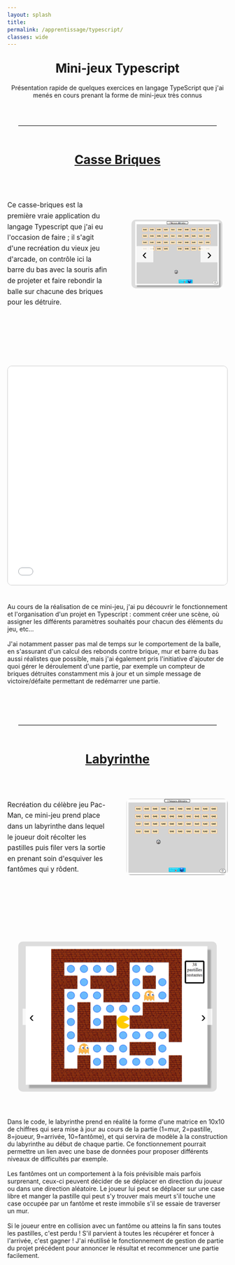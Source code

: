 ```yaml
---
layout: splash
title:
permalink: /apprentissage/typescript/
classes: wide
---
```



<style>
  .project-section {
    display: grid;
    grid-template-columns: 1fr 1fr;
    gap: 40px;
    align-items: center;
    margin: 60px auto;
    max-width: 1000px;
  }

  .project-text {
    font-size: 1.1em;
    line-height: 1.6;
  }

  .project-image img {
    width: 100%;
    border-radius: 10px;
  }

  .carousel-container {
    position: relative;
    width: 90%;
    max-width: 800px;
    margin: 60px auto;
    overflow: hidden;
  }

  .carousel-slide {
    display: flex;
    transition: transform 0.5s ease-in-out;
  }

  .carousel-slide img {
    width: 100%;
    flex-shrink: 0;
    border-radius: 10px;
  }

  .carousel-button {
    position: absolute;
    top: 50%;
    transform: translateY(-50%);
    background: #ffffffcc;
    border: none;
    font-size: 2rem;
    padding: 0 15px;
    cursor: pointer;
    z-index: 2;
    transition: background 0.3s;
  }

  .carousel-button:hover {
    background: #ffffff;
  }

  .prev {
    left: 10px;
  }

  .next {
    right: 10px;
  }
</style>



<div style="width: 100%; margin: 0 auto;">
<h1 style="text-align: center;margin-top: 30px;font-size:2em;">Mini-jeux Typescript</h1>

<p style="text-align: center;">Présentation rapide de quelques exercices en langage TypeScript que j'ai menés en cours prenant la forme de mini-jeux très connus</p>


<hr style="border: none; border-top: 1px solid #ccc; margin: 60px auto; width: 90%;" />

<h1 style="text-align: center;margin-top: 30px; text-decoration:underline;">Casse Briques</h1>

<div class="project-section">
  <div class="project-text">
    <p>Ce casse-briques est la première vraie application du langage Typescript que j'ai eu l'occasion de faire ; il s'agit d'une recréation du vieux jeu d'arcade, on contrôle ici la barre du bas avec la souris afin de projeter et faire rebondir la balle sur chacune des briques pour les détruire.</p>
  </div>
  <!-- 
  <div class="project-image">
    <img src="/assets/images/typescript.png" alt="Capture d'écran du jeu Casse Briques">
  </div>
  -->
  <div class="carousel-container">
  <button class="carousel-button prev">‹</button>
  <div class="carousel-slide">
    <img src="/assets/images/cassebriques1.png" alt="Écran 1">
    <img src="/assets/images/cassebriques2.png" alt="Écran 2">
    <img src="/assets/images/cassebriques3.png" alt="Écran 3">
  </div>
  <button class="carousel-button next">›</button>
</div>
</div>
<br>
<!-- 
<div class="carousel-container">
  <button class="carousel-button prev">‹</button>
  <div class="carousel-slide">
    <img src="/assets/images/cassebriques1.png" alt="Écran 1">
    <img src="/assets/images/cassebriques2.png" alt="Écran 2">
    <img src="/assets/images/cassebriques3.png" alt="Écran 3">
  </div>
  <button class="carousel-button next">›</button>
</div>
-->
<div style="display: flex; justify-content: center; margin: 40px 0;">
  <iframe 
    src="/projects/casse-briques/index.html"
    width="700"
    height="500"
    style="border: 1px solid #ccc; border-radius: 10px;"
    title="Jeu Casse Briques"
    allowfullscreen>
  </iframe>
</div>


<p>Au cours de la réalisation de ce mini-jeu, j'ai pu découvrir le fonctionnement et l'organisation d'un projet en Typescript : comment créer une scène, où assigner les différents paramètres souhaités pour chacun des éléments du jeu, etc... <br><br>J'ai notamment passer pas mal de temps sur le comportement de la balle, en s'assurant d'un calcul des rebonds contre brique, mur et barre du bas aussi réalistes que possible, mais j'ai également pris l'initiative d'ajouter de quoi gérer le déroulement d'une partie, par exemple un compteur de briques détruites constamment mis à jour et un simple message de victoire/défaite permettant de redémarrer une partie.</p>
<br>
<hr style="border: none; border-top: 1px solid #ccc; margin: 60px auto; width: 90%;" />





<h1 style="text-align: center;margin-top: 30px; text-decoration:underline;">Labyrinthe</h1>
<div class="project-section">
  <div class="project-text">
<p>Recréation du célèbre jeu Pac-Man, ce mini-jeu prend place dans un labyrinthe dans lequel le joueur doit récolter les pastilles puis filer vers la sortie en prenant soin d'esquiver les fantômes qui y rôdent.</p>
  </div>
  <div class="project-image">
    <img src="/assets/images/typescript.png" alt="Capture d'écran du jeu Casse Briques">
  </div>
</div>
<br>

<div class="carousel-container">
  <button class="carousel-button prev">‹</button>
  <div class="carousel-slide">
    <img src="/assets/images/newlabyrinthe1.png" alt="Écran 1">
    <img src="/assets/images/newlabyrinthe2.png" alt="Écran 2">
    <img src="/assets/images/newlabyrinthe3.png" alt="Écran 3">
  </div>
  <button class="carousel-button next">›</button>
</div>


<p>Dans le code, le labyrinthe prend en réalité la forme d'une matrice en 10x10 de chiffres qui sera mise à jour au cours de la partie (1=mur, 2=pastille, 8=joueur, 9=arrivée, 10=fantôme), et qui servira de modèle à la construction du labyrinthe au début de chaque partie. Ce fonctionnement pourrait permettre un lien avec une base de données pour proposer différents niveaux de difficultés par exemple.<br><br>Les fantômes ont un comportement à la fois prévisible mais parfois surprenant, ceux-ci peuvent décider de se déplacer en direction du joueur ou dans une direction aléatoire. Le joueur lui peut se déplacer sur une case libre et manger la pastille qui peut s'y trouver mais meurt s'il touche une case occupée par un fantôme et reste immobile s'il se essaie de traverser un mur.<br><br>Si le joueur entre en collision avec un fantôme ou atteins la fin sans toutes les pastilles, c'est perdu ! S'il parvient à toutes les récupérer et foncer à l'arrivée, c'est gagner ! J'ai réutilisé le fonctionnement de gestion de partie du projet précédent pour annoncer le résultat et recommencer une partie facilement.</p>







<script src="/javascript/carouselButtons.js"></script>
